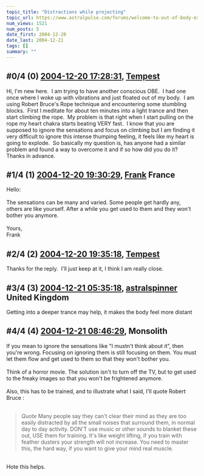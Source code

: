 ```yaml
---
topic_title: "Distractions while projecting"
topic_url: https://www.astralpulse.com/forums/welcome-to-out-of-body-experiences!/distractions-while-projecting
num_views: 1521
num_posts: 5
date_first: 2004-12-20
date_last: 2004-12-21
tags: []
summary: ""
---
```


## \#0/4 (0) [2004-12-20 17:28:31](https://www.astralpulse.com/forums/index.php?msg=138917), [Tempest](https://www.astralpulse.com/forums/profile/?u=7700)  ##
<section>
Hi, I'm new here.  I am trying to have another conscious OBE.  I had one once where I woke up with vibrations and just floated out of my body.  I am using Robert Bruce's Rope technique and encountering some stumbling blocks.  First I meditate for about ten minutes into a light trance and then start climbing the rope.  My problem is that right when I start pulling on the rope my heart chakra starts beating VERY fast.  I know that you are supposed to ignore the sensations and focus on climbing but I am finding it very difficult to ignore this intense thumping feeling, it feels like my heart is going to explode.  So basically my question is, has anyone had a similar problem and found a way to overcome it and if so how did you do it? Thanks in advance.
</section>

## \#1/4 (1) [2004-12-20 19:30:29](https://www.astralpulse.com/forums/index.php?msg=138935), [Frank](https://www.astralpulse.com/forums/profile/?u=359) France ##
<section>
Hello:
<br>
<br>
The sensations can be many and varied. Some people get hardly any, others are like yourself. After a while you get used to them and they won't bother you anymore.
<br>
<br>
Yours,
<br>
Frank
</section>

## \#2/4 (2) [2004-12-20 19:35:18](https://www.astralpulse.com/forums/index.php?msg=138936), [Tempest](https://www.astralpulse.com/forums/profile/?u=7700)  ##
<section>
Thanks for the reply.  I'll just keep at it, I think I am really close.
</section>

## \#3/4 (3) [2004-12-21 05:35:18](https://www.astralpulse.com/forums/index.php?msg=139004), [astralspinner](https://www.astralpulse.com/forums/profile/?u=888) United Kingdom ##
<section>
Getting into a deeper trance may help, it makes the body feel more distant
</section>

## \#4/4 (4) [2004-12-21 08:46:29](https://www.astralpulse.com/forums/index.php?msg=139025), Monsolith  ##
<section>
If you mean to ignore the sensations like "I mustn't think about it", then you're wrong. Focusing on ignoring them is still focusing on them. You must let them flow and get used to them so that they won't bother you.
<br>
<br>
Think of a horror movie. The solution isn't to turn off the TV, but to get used to the freaky images so that you won't be frightened anymore.
<br>
<br>
Also, this has to be trained, and to illustrate what I said, I'll quote Robert Bruce :
<br>
<br>
<blockquote class="bbc_standard_quote">
 <cite>
  Quote
 </cite>
 Many people say they can't clear their mind as they are too easily distracted by all the small noises that surround them, in normal day to day activity. DON'T use music or other sounds to blanket these out, USE them for training. It's like weight lifting, if you train with feather dusters your strength will not increase. You need to master this, the hard way, if you want to give your mind real muscle.
</blockquote>
<br>
Hote this helps.
</section>